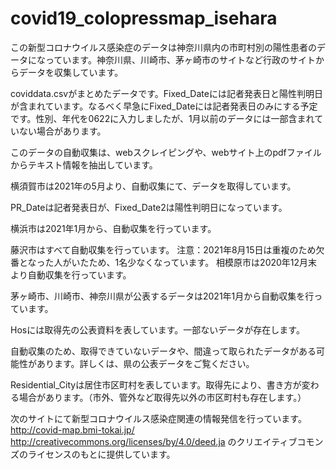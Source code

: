 # covid19_colopressmap_isehara
この新型コロナウイルス感染症のデータは神奈川県内の市町村別の陽性患者のデータになっています。神奈川県、川崎市、茅ヶ崎市のサイトなど行政のサイトからデータを収集しています。

coviddata.csvがまとめたデータです。Fixed_Dateには記者発表日と陽性判明日が含まれています。なるべく早急にFixed_Dateには記者発表日のみにする予定です。性別、年代を0622に入力しましたが、1月以前のデータには一部含まれていない場合があります。

このデータの自動収集は、webスクレイピングや、webサイト上のpdfファイルからテキスト情報を抽出しています。

横須賀市は2021年の5月より、自動収集にて、データを取得しています。

PR_Dateは記者発表日が、Fixed_Date2は陽性判明日になっています。

横浜市は2021年1月から、自動収集を行っています。

藤沢市はすべて自動収集を行っています。
注意：2021年8月15日は重複のため欠番となった人がいたため、1名少なくなっています。
相模原市は2020年12月末より自動収集を行っています。

茅ヶ崎市、川崎市、神奈川県が公表するデータは2021年1月から自動収集を行っています。

Hosには取得先の公表資料を表しています。一部ないデータが存在します。

自動収集のため、取得できていないデータや、間違って取られたデータがある可能性があります。詳しくは、県の公表データをご覧ください。

Residential_Cityは居住市区町村を表しています。取得先により、書き方が変わる場合があります。（市外、管外など取得先以外の市区町村も存在します。）

次のサイトにて新型コロナウイルス感染症関連の情報発信を行っています。
http://covid-map.bmi-tokai.jp/
http://creativecommons.org/licenses/by/4.0/deed.ja
のクリエイティブコモンズのライセンスのもとに提供しています。
